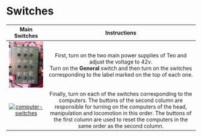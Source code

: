 # Switches

| **Main Switches** | **Instructions** |
| --- | --- |
| <a href="fig/main-switches.jpg"><div align="center"><img alt="main-switches" src="fig/main-switches.jpg" width="200" /></div></a> | <div align="center"> First, turn on the two main power supplies of Teo and adjust the voltage to 42v. <br>  Turn on the <strong>General</strong> switch and then turn on the switches corresponding to the label marked on the top of each one.</div> |
| <a href="fig/pc-switches.jpg"><div align="center"><img alt="computer-switches" src="fig/pc-switches.jpg" width="200" /></div></a> | <div align="center"> Finally, turn on each of the switches corresponding to the computers. The buttons of the second column are responsible for turning on the computers of the head, manipulation and locomotion in this order. The buttons of the first column are used to reset the computers in the same order as the second column. </div> |
